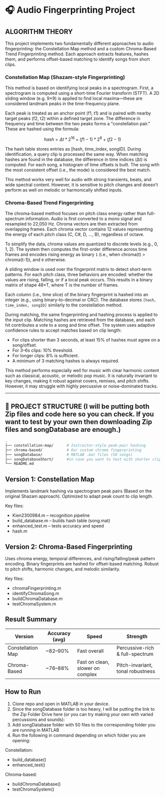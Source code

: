 # 🎧 Audio Fingerprinting Project
## ALGORITHM THEORY
This project implements two fundamentally different approaches to audio fingerprinting: the Constellation Map method and a custom Chroma-Based Trend Fingerprinting method. Each approach extracts features, hashes them, and performs offset-based matching to identify songs from short clips.

### Constellation Map (Shazam-style Fingerprinting)
This method is based on identifying local peaks in a spectrogram. First, a spectrogram is computed using a short-time Fourier transform (STFT). A 2D sliding window (e.g. 9×9) is applied to find local maxima—these are considered landmark peaks in the time-frequency plane.

Each peak is treated as an anchor point (f1, t1) and is paired with nearby target peaks (f2, t2) within a defined target zone. The difference in frequency and time between the two peaks forms a "constellation pair." These are hashed using the formula:
```math
hash = Δt * 2^16 + (f1 - 1) * 2^8 + (f2 - 1)
```
The hash table stores entries as [hash, time_index, songID]. During identification, a query clip is processed the same way. When matching hashes are found in the database, the difference in time indices (Δt) is computed. For each song, a histogram of time offsets is built. The song with the most consistent offset (i.e., the mode) is considered the best match.

This method works very well for audio with strong transients, beats, and wide spectral content. However, it is sensitive to pitch changes and doesn't perform as well on melodic or harmonically shifted inputs.

### Chroma-Based Trend Fingerprinting
The chroma-based method focuses on pitch class energy rather than full-spectrum information. Audio is first converted to a mono signal and resampled to 22,050 Hz. Chroma vectors are then extracted from overlapping frames. Each chroma vector contains 12 values representing the energy of each pitch class (C, C#, D, ..., B), regardless of octave.

To simplify the data, chroma values are quantized to discrete levels (e.g., 0, 1, 2). The system then computes the first-order difference across time frames and encodes rising energy as binary ```1``` (i.e., when chroma(t) > chroma(t-1)), and ```0``` otherwise.

A sliding window is used over the fingerprint matrix to detect short-term patterns. For each pitch class, three behaviors are encoded: whether the values are rising, falling, or if a local peak occurs. This results in a binary matrix of shape 48×T, where T is the number of frames.

Each column (i.e., time slice) of the binary fingerprint is hashed into an integer (e.g., using binary-to-decimal or CRC). The database stores ```[hash, time_index, songID]``` similarly to the constellation method.

During matching, the same fingerprinting and hashing process is applied to the input clip. Matching hashes are retrieved from the database, and each hit contributes a vote to a song and time offset. The system uses adaptive confidence rules to accept matches based on clip length:

- For clips shorter than 3 seconds, at least 15% of hashes must agree on a song/offset.
- For 3–6s clips: 10% threshold.
- For longer clips: 8% is sufficient.
- A minimum of 3 matching hashes is always required.

This method performs especially well for music with clear harmonic content such as classical, acoustic, or melodic pop music. It is naturally invariant to key changes, making it robust against covers, remixes, and pitch shifts. However, it may struggle with highly percussive or noise-dominated tracks.

---

## 📁 PROJECT STRUCTURE (I will be putting both Zip files and code here so you can check. If you want to test by your own then downloading Zip files and songDatabase are enough.)

```bash
.
├── constellation-map/      # Instructor-style peak-pair hashing
├── chroma-based/           # Our custom chroma fingerprinting
├── songDatabase/           # MATLAB .mat files (50 songs)
├── songDatabaseShort/      #in case you want to test with shorter clips
└── README.md
```
## Version 1: Constellation Map
Implements landmark hashing via spectrogram peak pairs (Based on the original Shazam approach). Optimized to adapt peak count to clip length.

Key files:
- Kien2300984.m – recognition pipeline
- build_database.m – builds hash table (song.mat)
- enhanced_test.m – tests accuracy and speed
- hash.m

## Version 2: Chroma-Based Fingerprinting
Uses chroma energy, temporal differences, and rising/falling/peak pattern encoding. Binary fingerprints are hashed for offset-based matching. Robust to pitch shifts, harmonic changes, and melodic similarity.

Key files:
- chromaFingerprinting.m
- identifyChromaSong.m
- buildChromaDatabase.m
- testChromaSystem.m

## Result Summary
| Version           | Accuracy (avg) | Speed                            | Strength                          |
| ----------------- | -------------- | -------------------------------- | --------------------------------- |
| Constellation Map | \~82–90%       | Fast overall                     | Percussive-rich & full-spectrum   |
| Chroma-Based      | \~76–88%       | Fast on clean, slower on complex | Pitch-invariant, tonal robustness |

## How to Run
1. Clone repo and open in MATLAB in your device.
2. Since the songDatabase folder is too heavy, I will be putting the link to the Zip Folder Drive here (or you can try making your own with varied percussions and sounds): 
3. Add songDatabase folder with 50 files to the corresponding folder you are running in MATLAB
4. Run the following in command depending on which folder you are opening:

Constellation:
- build_database()
- enhanced_test()

Chroma-based:
- buildChromaDatabase()
- testChromaSystem()
